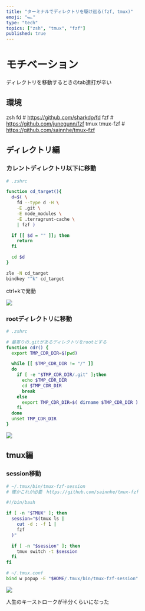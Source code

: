 ```yaml
---
title: "ターミナルでディレクトリを駆け巡る(fzf, tmux)"
emoji: "🏎️"
type: "tech"
topics: ["zsh", "tmux", "fzf"]
published: true
---
```


# モチベーション

ディレクトリを移動するときのtab連打が辛い

## 環境

zsh
fd # https://github.com/sharkdp/fd
fzf # https://github.com/junegunn/fzf
tmux
tmux-fzf # https://github.com/sainnhe/tmux-fzf

## ディレクトリ編

### カレントディレクトリ以下に移動
```bash
# .zshrc

function cd_target(){
  d=$( \
    fd --type d -H \
    -E .git \
    -E node_modules \
    -E .terragrunt-cache \
    | fzf )

  if [[ $d = "" ]]; then
    return
  fi

  cd $d
}

zle -N cd_target
bindkey "^k" cd_target
```

ctrl+kで発動

![](https://storage.googleapis.com/zenn-user-upload/7f147c574a7e-20220221.gif)


### rootディレクトリに移動
```bash
# .zshrc

# 最寄りの.gitがあるディレクトリをrootとする
function cdr() {
  export TMP_CDR_DIR=$(pwd)

  while [[ $TMP_CDR_DIR != "/" ]]
  do
    if [ -e "$TMP_CDR_DIR/.git" ];then
      echo $TMP_CDR_DIR
      cd $TMP_CDR_DIR
      break
    else
      export TMP_CDR_DIR=$( dirname $TMP_CDR_DIR )
    fi
  done
  unset TMP_CDR_DIR
}

```

![](https://storage.googleapis.com/zenn-user-upload/b70eecfa602a-20220221.gif)

## tmux編

### session移動
```bash
# ~/.tmux/bin/tmux-fzf-session
# 確かこれが必要　https://github.com/sainnhe/tmux-fzf

#!/bin/bash

if [ -n "$TMUX" ]; then
  session="$(tmux ls |
    cut -d : -f 1 |
    fzf
  )"

  if [ -n "$session" ]; then
    tmux switch -t $session
  fi
fi

# ~/.tmux.conf
bind w popup -E "$HOME/.tmux/bin/tmux-fzf-session"
```

![](https://storage.googleapis.com/zenn-user-upload/bae08b4546b9-20220221.gif)

人生のキーストロークが半分くらいになった

